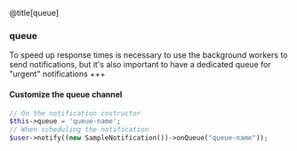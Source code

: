 @title[queue]
### queue
To speed up response times is necessary to use the background workers to send notifications, but it's also important to have a dedicated queue for "urgent" notifications
+++
#### Customize the queue channel
```php
// On the notification costructor
$this->queue = 'queue-name';
// When scheduling the notification
$user->notify((new SampleNotification())->onQueue("queue-name"));
```
